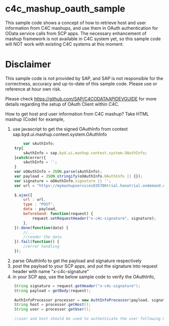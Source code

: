 # c4c_mashup_oauth_sample
This sample code shows a concept of how to retrieve host and user information from C4C mashups, and use them in OAuth authentication for OData service calls from SCP apps.
The necessary enhancement of mashup framework is not available in C4C system yet, so this sample code will NOT work with existing C4C systems at this moment.

# Disclaimer
This sample code is not provided by SAP, and SAP is not responsible for the correctness, accuracy and up-to-date of this sample code. Please use or reference at hour own risk.


Please check https://github.com/SAP/C4CODATAAPIDEVGUIDE for more details regarding the setup of OAuth Client within C4C.


How to get host and user information from C4C mashup?
Take HTML mashup (Code) for example, 

1. use javascript to get the signed OAuthInfo from context sap.byd.ui.mashup.context.system.OAuthInfo
```javascript
        var sAuthInfo;
	try{
		sAuthInfo = sap.byd.ui.mashup.context.system.OAuthInfo;
	}catch(error){
		sAuthInfo = '';
	}
	var oOAuthInfo = JSON.parse(sAuthInfo);
	var payload = JSON.stringify(oOAuthInfo.OAuthInfo || {});			
	var signature = oOAuthInfo.signature || '';
	var url = "https://mymashupservicei035706trial.hanatrial.ondemand.com/MyMashupService/MyMashupServiceServlet";
			
	$.ajax({
		url : url,
		type : "POST",
		data : payload,
		beforeSend: function(request) {
		    request.setRequestHeader("x-c4c-signature", signature);
		},
	}).done(function(data) {
		//...
		//render the data
	}).fail(function() {
		//error handling
	}); 
```


2. parse OAuthInfo to get the payload and signature respectively
3. post the payload to your SCP apps, and put the signature into request header with name "x-c4c-signature"
4. in your SCP app, use the below sample code to verify the OAuthInfo,
```java
	String signature = request.getHeader("x-c4c-signature");
	String payload = getBody(request);
		
	AuthInfoProcessor processor = new AuthInfoProcessor(payload, signature);
	String host = processor.getHost();
	String user = processor.getUser();
	
	//user and host should be used to authenticate the user following OAuth flow
```


